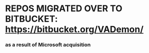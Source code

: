# REPOS MIGRATED OVER TO BITBUCKET: https://bitbucket.org/VADemon/
### as a result of Microsoft acquisition
